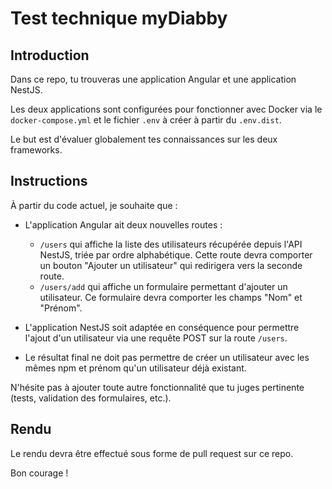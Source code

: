 # Test technique myDiabby

## Introduction

Dans ce repo, tu trouveras une application Angular et une application NestJS.

Les deux applications sont configurées pour fonctionner avec Docker via le `docker-compose.yml` et le fichier `.env` à créer à partir du `.env.dist`.

Le but est d'évaluer globalement tes connaissances sur les deux frameworks.

## Instructions

À partir du code actuel, je souhaite que :

- L'application Angular ait deux nouvelles routes :
  - `/users` qui affiche la liste des utilisateurs récupérée depuis l'API NestJS, triée par ordre alphabétique. Cette route devra comporter un bouton "Ajouter un utilisateur" qui redirigera vers la seconde route.
  - `/users/add` qui affiche un formulaire permettant d'ajouter un utilisateur. Ce formulaire devra comporter les champs "Nom" et "Prénom".

- L'application NestJS soit adaptée en conséquence pour permettre l'ajout d'un utilisateur via une requête POST sur la route `/users`.

- Le résultat final ne doit pas permettre de créer un utilisateur avec les mêmes npm et prénom qu'un utilisateur déjà existant.

N'hésite pas à ajouter toute autre fonctionnalité que tu juges pertinente (tests, validation des formulaires, etc.).

## Rendu

Le rendu devra être effectué sous forme de pull request sur ce repo.


Bon courage !
